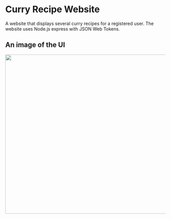 # <h1>Curry Recipe Website</h1>

<p>A website that displays several curry recipes for a registered user. The website uses Node.js express with JSON Web Tokens.
</p>

<h2>An image of the UI</h2>
<img width="1000" height="500" src="https://user-images.githubusercontent.com/25343696/112157360-30189600-8bf8-11eb-8051-59f9f84744f5.png![image](https://user-images.githubusercontent.com/25343696/112308604-5f400d80-8cb3-11eb-96bb-b5ce6cbd55f3.png)
">

